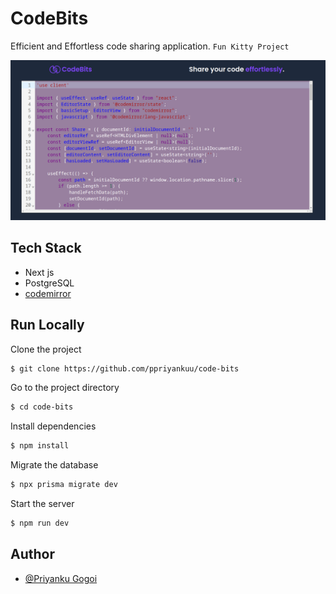 
# CodeBits
Efficient and Effortless code sharing application. `Fun Kitty Project`

![screenshot_01](./public/ss.png)

## Tech Stack
- Next js
- PostgreSQL
- [codemirror](https://www.npmjs.com/package/codemirror) 




## Run Locally

Clone the project

```sh
$ git clone https://github.com/ppriyankuu/code-bits
```

Go to the project directory

```sh
$ cd code-bits
```

Install dependencies

```sh
$ npm install
```

Migrate the database
```sh
$ npx prisma migrate dev
```

Start the server
```sh
$ npm run dev
```


## Author
- [@Priyanku Gogoi](https://github.com/ppriyankuu)